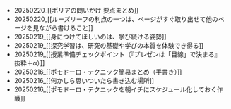 - 20250220_[[ポリアの問いかけ 要点まとめ]]
- 20250220_[[ルーズリーフの利点の一つは、ページがすぐ取り出せて他のページを見ながら書けること]]
- 20250219_[[身につけてほしいのは、学び続ける姿勢]]
- 20250219_[[探究学習は、研究の基礎や学びの本質を体験でき得る]]
- 20250219_[[授業準備チェックポイント（『プレゼンは「目線」で決まる』抜粋＋α）]]
- 20250216_[[ポモドーロ・テクニック簡易まとめ（手書き）]]
- 20250216_[[何かしら思いついたら書き込む場所]]
- 20250216_[[ポモドーロ・テクニックを朝イチにスケジュール化しておく作戦]]

<!--
[[「この授業で伝えたい一つの"アイデア"はなにか？」をもとに組み立てるのん、どうやろう？]]
[[「何を教えるか」「どう教えるか」「なぜ教えるか」]]
[[「情報カード」の検索結果からトピックノートを作る]]
[[「丁寧に生きる」について考える]]
[[# 平方完成をとことんわかりやすく解説する ①等しければなんでもアリな式変形]]
[[# 平方完成をとことんわかりやすく解説する ②カギとなる「2乗の因数分解」]]
[[#05:15 FreeWriting]]
[[🗺️数学という教科を通して、なにを伝えたいか？なにを身につけてほしいか？]]
[[1ヶ所にメモを書き連ねていって、それを他の場所に適宜コピー]]
[[1年4組の最後に話したこと]]
[[2022-05-19]]
[[AIが発展してきたからこその倫理学]]
[[Dynalist(アウトライナー )でタスク・プロジェクト管理、デイリータスクリストで今日一日の切り分けと、タスクの実行管理]]
[[Dynalistジャーナル案 2020夏]]
[[MapOfContents的ブログ記事というアイデアを試す]]
[[MOCをJohnny.Decimalで分類する？]]
[[New page]]
[[NoteAlways]]
[[NoteAlwaysは、「書くのに優れた紙」のような存在なので、紙として扱う]]
[[NotePlan]]
[[NotePlanのMacアプリβ版に、BackLinkが実装]]
[[NotePlanはプロジェクトをとても扱いやすい]]
[[NoteShelfとGoodNotes5の検索の仕様の違い]]
[[Outlinelyは、アウトライナー 機能を持ったテキストエディタ]]
[[porter]]
[[RoamResearchでは、ある部分を切り出して独立させる必要はない]]
[[RoamResearchでは、項目の移動をせずに済む]]
[[RoemResearchでは、インデントによるまとまりの中に同じ言葉が出てきても、リンクにするのは上位階層のもののみに]]
[[Scrapbox→Markdownに変換して1writerに→Evernoteへ]]
[[Scrapboxでカレンダー表示を実現させる]]
[[Scrapboxでタスク・プロジェクト管理]]
[[Scrapboxでタスクシュートの実装案]]
[[Scrapboxでタスクシュートをできるように]]
[[Scrapboxでのタグ]]
[[Scrapboxでのタスク管理に書くこと]]
[[Scrapboxでは、とりあえず書いて切り出す]]
[[Scrapboxでは、一日のタスク量をあらかじめ把握してタスクを割り振るために使う]]
[[ScrapboxとかEvernoteのタグがついてるページが多すぎる感]]
[[Scrapboxについての連載]]
[[Scrapboxにて、関連ページでブログを書く]]
[[Scrapboxにてフリーライティング]]
[[Scrapboxによって、フローとストックではなくなった]]
[[Scrapboxにログためるのん、各種ログのタイトルは、日付を後に、、、せんでも、あるページにリンク貼りたいなら、ログの種類から記入し始める]]
[[Scrapboxにログを残していこうと考え中]]
[[Scrapboxのユニークさ]]
[[Scrapboxは、情報カードのスクラップブック]]
[[ScrapboxはiOSで使うにはInboxには向いてないのかも]]
[[Scrapboxを外付けキーボードで試す]]
[[slackにて連携中]]
[[Textwellを、メモを束ねる場に]]
[[Textwellを常に表示させておき、すぐに書き込む。]]
[[WILLPOWERとデイリータスクリスト]]
[[アイデアの類はdynalist、というか、もうすべてdynalistにしたい]]
[[アドラー心理学]]
[[アドラー心理学のLIFE TASK]]
[[アドラー心理学の視点は、長期的]]
[[アドラー心理学は、実生活での検証が不可欠]]
[[あるいは、理解するために必要な心構え的なものについて。]]
[[あわてずに、整理する時間]]
[[うちあわせCast 第三十二回の感想]]
[[お金の管理、カード利用締め日の翌日に]]
[[コーヒーノート、今はEvernoteに書いていってるけど、Scrapboxに移そう。]]
[[コーヒー豆の焙煎として、最低限記録を残しておきたいのは、「焙煎時間」「焙煎度合」「淹れた日時」「味の分析」かな。]]
[[コラム：変わる変わるタスク管理〜一個人の、知的生産・タスク管理の技術⑦〜]]
[[シェイクにはトピックを「消す」ってのがけっこう大事な気がする]]
[[シェイクをするにはキーボードショートカットを使えるようになることが一番大事]]
[[ショートカットを使って、一問一答形式にして答えの保存場所を変えながら日記を書く]]
[[ショートカットを使って、質問項目によって保存先を分けつつ日記を書く]]
[[すぐに書き込む場所を持っておく。それを見返し、処理する時間もとっておく。]]
[[ズボンのサイズ]]
[[ズボンのサイズ2022]]
[[タイトルなし、見出しのない文章未満メモ]]
[[だいぶ情報として古くなってるページは、リファクタリングが必要なのか、それとも新たに書いたほうがいいのか]]
[[たすくまのタスク名に絵文字を使うことによる恩恵3つ]]
[[たすくま専用として旧iPhoneを使うと、むちゃくちゃ快適]]
[[タスク管理　2018→2019]]
[[タスク管理まわりの振り返りエントリ 2019:1:17]]
[[タスク管理をScrapboxからBearに乗り換えてみたけど]]
[[タスク管理をScrapboxからBearに乗り換えてみたけど、やはりScrapbox]]
[[たまにはフリーライティング 2018:07:10、2018:07:11]]
[[たまにはフリーライティング 20180710、2018:07:11]]
[[デイリータスクリストは、やることの把握が大きな役割やけど、できたことの記録と実感も大きな役割]]
[[テキストエディタ javascriptで、todo.txtにタスクシュートを加えるって方針で、ウェブアプリ作られんかなぁ。]]
[[テキストをポストするならtextwellから、写真は写真アプリからOpen In…で。]]
[[どっちのプロジェクトにも置いときたい問題]]
[[ノートによるタスクシュート]]
[[ノートを手帳として使うときのアイデアたち]]
[[パッて思いついたものと、そこからするすると思考が進むもの。小さな断片と大きな断片。それを捕まえる、情報カード、アウトライナー、からのScrapbox。]]
[[バレットジャーナル各ページの役割と要点まとめ（手書き）]]
[[ピーター・F・ドラッカー]]
[[ひとりslackの効用]]
[[フリーライティングから何かしら生まれやすいのは、Scrapboxかもしれない]]
[[ブログ、何を書こうかなぁ。アウトライナーについて、もうちょっと書こうかしら。というフリーライディング]]
[[ブログは、思いついたことを書き綴る場所]]
[[ブログを10年続けて、僕が考えたこと]]
[[ブログ記事をScrapboxに入れるか否か]]
[[ペンの色にPDCAを割り当てる 手帳の書き方]]
[[ポリアの問いかけ 要点まとめ]]
[[ポリアの問いかけのような、問題を考える上での有効な問いかけをもとに授業を構成するのはどうか]]
[[マークダウン をリッチテキストに変換してEvernoteに保存するなら、1Writerが良さげ]]
[[マニャーナの法則]]
[[まわしやすい、まわすためのPDCAのかたち]]
[[ミナペルホネンの肩掛けにもなるシンプルな手提げカバン]]
[[ミナペルホネンの卵型の手さげカバン]]
[[メディアマーカーからの移行先、どうしようかな？]]
[[メモは見返す仕組みが大事。「見返す時間を設ける」か、「勝手に目に入るようにする」か]]
[[メモも文章もScrapboxへ放り込んで、混沌を受け入れる]]
[[メモをtrelloにためるのはいい。が、そのあとどうすればいいかやねんなぁ。]]
[[メモ放り込むのはworkflowyにして、タグつけて放り込んだら、そのタグで検索した状態のページを表示される、って仕様はどうかなぁ。]]
[[モジュール授業案（進むスピード分けて、テストは統一で）]]
[[ログ、たすくまとslackの二本柱でいくのがいいのかなぁ]]
[[ログ用のプロジェクトを、Inbox的に扱う]]
[[意志力とシステム1・システム2]]
[[一回一回の授業に、ストーリーを]]
[[一週間ごとの未来タスクを付箋で扱う]]
[[過去のカードをなんとなしに見返していると]]
[[過去のメモを読み返しても、再編集するに至らないのはなんでか]]
[[画像をリサイズしてGyazoにアップし、そのurlをマークダウン形式で取得して共有を開くショートカット]]
[[各iPadで使える手書きアプリの、個人的な印象(NoteAlwaysGoodNotes5Noteshelfメモ)]]
[[学びは常に開かれていることを伝えたい]]
[[願望もどんどんタスク管理と同じアウトライナーに入れていこうか]]
[[基本、もうOpenInとショートカットでいいや。選択→共有→ショートカットで。]]
[[共同作業における、チェックリストの一番の効能]]
[[筋力系のトレーニング]]
[[緊急か重要かは、それぞれ個別に問うのが良さそう]]
[[君たちはどう生きるか書評]]
[[計画とフィードバックはセットで考えないと、意味をなさない。]]
[[軽い気持ちで案件をあげるべきではない]]
[[結びつくのがページとページか、要素と要素か]]
[[原稿には、原稿タグをつける]]
[[現状、たすくまを使わずに手帳で日々がまわっているわけ]]
[[硬直マインドセット]]
[[細かなメモ]]
[[細かなメモは、Scrapbox→Dynalistにまかせることに]]
[[細かなメモは、増えすぎるとまずい。からこそ、束ねて減らす]]
[[細かなメモ専用ページ]]
[[細かめのメモを「Scrapbox」に入れていってどうなるもんか？活用にScrapboxは使えるか？→いや、やっぱ情報カードや]]
[[仕事とプライベート両方の週次レビューをする]]
[[仕事の責任を果たすのと、方向転換して続けれなくなるのは両立する]]
[[仕事の毎日ルーティンにしたいこと]]
[[仕事をする上での注意事項]]
[[仕事を進めるちょっとしたハック20241228]]
[[紙のノートでタスクシュート記入案]]
[[紙を元に考える、Dynalistをバレットジャーナルとして使う方針]]
[[自分や家族のことに関する情報を一つのプロジェクトにぶち込んで、何か自分や家族のことに関することを考える際にはそのプロジェクトでおこなう]]
[[失敗に関してはチャンスは与えるけれども、常々言うてたことは守らせるのが、指導というもの]]
[[手書きでのルーティン管理の手間を少なくする方法]]
[[手帳にて「デイリーPDCAノート」と、情報カードへの転記について]]
[[手帳の記入について 書くタイミングによって色分けする]]
[[授業のテーマとその振り返り 10月考査まで]]
[[授業の研究]]
[[授業の振り返りの振り返り方について]]
[[授業を向上させていきたいのであれば、それをブログで発信する？]]
[[授業終わりの提出プリントで、その授業の内容の「なぜ？」を問う]]
[[授業準備であわてないために]]
[[授業準備参照リストver01]]
[[終わるまでやるのではなく、タイムリミットを設けてその時間までやる]]
[[習慣化のスタートは、「時間の確保」から]]
[[週次レビューで把握するものと、計画を立てる順番と]]
[[処理待ちのメモをなくしたいがために、ぼくは放り込む方式にしたのだろう。]]
[[書いたメモの扱いは、書くことと処理することの習慣化が必要]]
[[書きたいことの全容が大きすぎて、かけない問題]]
[[書きためた着想メモの見返す機会を、仕組みをどう作るか]]
[[書く道具と書き手である自分との相互作用]]
[[常にアウトライナーを開いておく、って]]
[[常時表示させておくのは、Textwellかなぁ。]]
[[常体は書きやすいけど、そのまま敬体には変換しにくい。常体と敬体で文章が異なるから 5:6]]
[[情報カード、Scrapbox、WorkFlowy・Bear、Evernoteの、それぞれの役割]]
[[新規作成では「+」ボタンを使わずデイリーページから切り出し、追記時もブラケット内から目当てのページを呼び出す]]
[[数学という教科を通して、なにを伝えたいか？なにを身につけてほしいか？授業のを基盤に]]
[[数学についてのストーリー案]]
[[数学についてブログで書きたいねんけれども、さて、なにについてかこう？と考えてる時に一つ思いついたのが、いま、学校の授業でやってることについて書くのはどうか]]
[[数学参考書見て思った]]
[[赤ちゃんはいろんなものを遊び道具にすることから、「これは、こう使う」ってのを一度忘れてみるを学んだ]]
[[総学・LHRの教材作成（進路の全体感の説明）]]
[[足跡を残すために、トピックに日付リンクをつける]]
[[他力を自力にし、自分で歩むサポートをする]]
[[体調と習慣]]
[[大学の時の理科の実験の失敗の話が、探究に通ずる]]
[[断片とまとめたもの、どう見分けがつくようにするか]]
[[着想メモは、メインのプロジェクトにメモしてからchoiyakiBoxへ]]
[[着想メモはscrapboxに入れて、リンクによるゆるいつながりに任せる]]
[[着想メモをScrapboxに]]
[[丁寧に生きる]]
[[電子黒板を利用しつつ、生徒の書き写すスピードの違いに対応する黒板の使い方]]
[[同期したい情報は何か？]]
[[日々のメモと週の振り返りを接続する]]
[[日々の改善PDCA]]
[[日々の習慣に対して、PDCAをまわして改善していくのが効果でかいのではないか]]
[[日次スタートとは？]]
[[把握するための「週次レビュー」]]
[[普通科単位制の良さは、生徒にとってと教員にとっての両方を切り分けて考えるべき]]
[[保育園の2019年度行事予定]]
[[望み→行動→フィードバック]]
[[無理に貢献しすぎることはない]]
[[目的論に根ざして考えてみると、少し心が軽くなった]]
[[来年度の手帳まわりどうしようか]]
[[旅行に行ってまで時間に追われることなかれ]]
-->